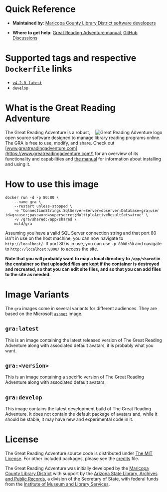 # Quick Reference

- **Maintained by**: [Maricopa County Library District software developers](https://github.com/MCLD)

- **Where to get help**: [Great Reading Adventure manual](http://manual.greatreadingadventure.com/), [GitHub Discussions](https://github.com/MCLD/greatreadingadventure/discussions)

# Supported tags and respective `Dockerfile` links

- [`v4.2.0`, `latest`](https://github.com/MCLD/greatreadingadventure/blob/v4.2.0/Dockerfile)
- [`develop`](https://github.com/MCLD/greatreadingadventure/blob/develop/Dockerfile)

# What is the Great Reading Adventure

<img src="https://raw.githubusercontent.com/mcld/greatreadingadventure/develop/src/GRA.Web/wwwroot/images/great-reading-adventure-logo%401x.png"
     alt="Great Reading Adventure logo"
     align="right">

The Great Reading Adventure is a robust, open source software designed to manage library reading programs online. The GRA is free to use, modify, and share. Check out [www.greatreadingadventure.com](https://www.greatreadingadventure.com/) for an overview of its functionality and capabilities and [the manual](http://manual.greatreadingadventure.com/) for information about installing and using it.

# How to use this image

```
docker run -d -p 80:80 \
    --name gra \
    --restart unless-stopped \
    -e "ConnectionStrings:SqlServer=Server=dbserver;Database=gra;user id=grauser;password=supersecret;MultipleActiveResultSets=true" \
    -v /gra/shared:/app/shared \
    mcld/gra
```

Assuming you have a valid SQL Server connection string and that port 80 isn't in use on the host machine, you can now navigate to `http://localhost/`. If port 80 is in use, you can use `-p 8000:80` and navigate to `http://localhost:8000/` to access the site.

**Note that you will probably want to map a local directory to `/app/shared` in the container so that uploaded files are kept if the container is destroyed and recreated, so that you can edit site files, and so that you can add files to the site as needed.**

# Image Variants

The `gra` images come in several variants for different audiences. They are based on the Microsoft [`aspnet`](https://hub.docker.com/_/microsoft-dotnet-aspnet) image.

## `gra:latest`

This is an image containing the latest released version of The Great Reading Adventure along with associated default avatars, it is probably what you want.

## `gra:<version>`

This is an image containing a specific version of The Great Reading Adventure along with associated default avatars.

## `gra:develop`

This image contains the latest development build of The Great Reading Adventure. It does not contain the default package of avatars and, while it should be stable, it may have new and experimental code in it.

# License

The Great Reading Adventure source code is distributed under [The MIT License](https://opensource.org/licenses/MIT). For other included packages, please see the [credits](https://github.com/MCLD/greatreadingadventure/blob/develop/CREDITS.md) file.

The Great Reading Adventure was initially developed by the [Maricopa County Library District](https://www.mcldaz.org/) with support by the [Arizona State Library, Archives and Public Records](https://www.azlibrary.gov/), a division of the Secretary of State, with federal funds from the [Institute of Museum and Library Services](https://www.imls.gov/).
